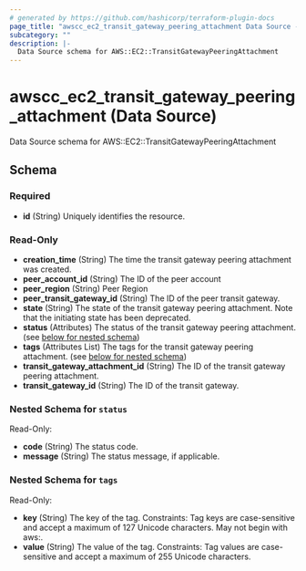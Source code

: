 ```yaml
---
# generated by https://github.com/hashicorp/terraform-plugin-docs
page_title: "awscc_ec2_transit_gateway_peering_attachment Data Source - terraform-provider-awscc"
subcategory: ""
description: |-
  Data Source schema for AWS::EC2::TransitGatewayPeeringAttachment
---
```


# awscc_ec2_transit_gateway_peering_attachment (Data Source)

Data Source schema for AWS::EC2::TransitGatewayPeeringAttachment



<!-- schema generated by tfplugindocs -->
## Schema

### Required

- **id** (String) Uniquely identifies the resource.

### Read-Only

- **creation_time** (String) The time the transit gateway peering attachment was created.
- **peer_account_id** (String) The ID of the peer account
- **peer_region** (String) Peer Region
- **peer_transit_gateway_id** (String) The ID of the peer transit gateway.
- **state** (String) The state of the transit gateway peering attachment. Note that the initiating state has been deprecated.
- **status** (Attributes) The status of the transit gateway peering attachment. (see [below for nested schema](#nestedatt--status))
- **tags** (Attributes List) The tags for the transit gateway peering attachment. (see [below for nested schema](#nestedatt--tags))
- **transit_gateway_attachment_id** (String) The ID of the transit gateway peering attachment.
- **transit_gateway_id** (String) The ID of the transit gateway.

<a id="nestedatt--status"></a>
### Nested Schema for `status`

Read-Only:

- **code** (String) The status code.
- **message** (String) The status message, if applicable.


<a id="nestedatt--tags"></a>
### Nested Schema for `tags`

Read-Only:

- **key** (String) The key of the tag. Constraints: Tag keys are case-sensitive and accept a maximum of 127 Unicode characters. May not begin with aws:.
- **value** (String) The value of the tag. Constraints: Tag values are case-sensitive and accept a maximum of 255 Unicode characters.


